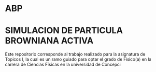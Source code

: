# ABP


# SIMULACION DE PARTICULA BROWNIANA  ACTIVA


Este repositorio corresponde al trabajo realizado para la asignatura de Topicos I, la cual es un ramo guiado para optar el grado de Físico(a) en la carrera
de Ciencias Físicas en la universidad de Concepci
